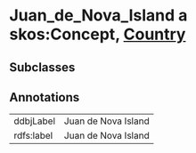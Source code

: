 # Juan_de_Nova_Island a skos:Concept, [Country](/0.1/Country)

## Subclasses

## Annotations

|||
|-----|-----|
|ddbjLabel|Juan de Nova Island|
|rdfs:label|Juan de Nova Island|

